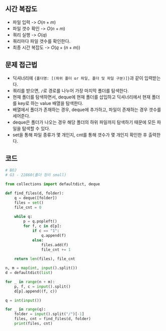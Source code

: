 ## 시간 복잡도
- 파일 입력 -> $O(n + m)$
- 파일 갯수 확인 -> $O(n + m)$
- 쿼리 실행 -> $O(q)$
- 쿼리마다 파일 갯수를 확인한다.
- 최종 시간 복잡도 -> $O(q + (n + m))$

## 문제 접근법
- 딕셔너리에 `{폴더명: [(하위 폴더 or 파일, 폴더 및 파일 구분)]}`과 같이 입력받는다.
- 쿼리를 받으면, `/`로 경로를 나누어 가장 마지막 폴더를 탐색한다.
- 현재 폴더를 탐색하면서, deque에 현재 폴더를 삽입하고 딕셔너리에서 현재 폴더를 key로 하는 value 배열을 탐색한다.
- 배열에서 폴더가 존재하는 경우, deque에 추가하고, 파일이 존재하는 경우 갯수를 세어준다.
- deque은 폴더가 나오는 경우 해당 폴더의 하위 파일까지 탐색하기 때문에 모든 파일을 탐색할 수 있다.
- set을 통해 파일 종류가 몇 개인지, cnt를 통해 갯수가 몇 개인지 확인한 후 출력한다.


## 코드

```python
# BOJ
# G3 - 22860(폴더 정리 small)

from collections import defaultdict, deque

def find_files(d, folder):
    q = deque([folder])
    files = set()
    file_cnt = 0
    
    while q:
        p = q.popleft()
        for f, c in d[p]:
            if c == "1":
                q.append(f)
            else:
                files.add(f)
                file_cnt += 1
    
    return len(files), file_cnt

n, m = map(int, input().split())
d = defaultdict(list)

for _ in range(n + m):
    p, f, c = input().split()
    d[p].append((f, c))

q = int(input())

for _ in range(q):
    folder = input().split("/")[-1]
    files, cnt = find_files(d, folder)
    print(files, cnt)
```